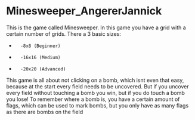 # Minesweeper_AngererJannick

This is the game called Minesweeper. In this game you
have a grid with a certain number of grids. There a
3 basic sizes:
*       -8x8 (Beginner)
*       -16x16 (Medium)
*       -20x20 (Advanced)
This game is all about not clicking on a bomb, which isnt even that easy, because at the start every field needs
to be uncovered. But if you uncover every field without touching a bomb you win, but if you do touch a bomb you lose! To remember where a bomb is, you have a certain    amount of flags, which can be used to mark bombs, but you only have as many flags as there are bombs on the field

